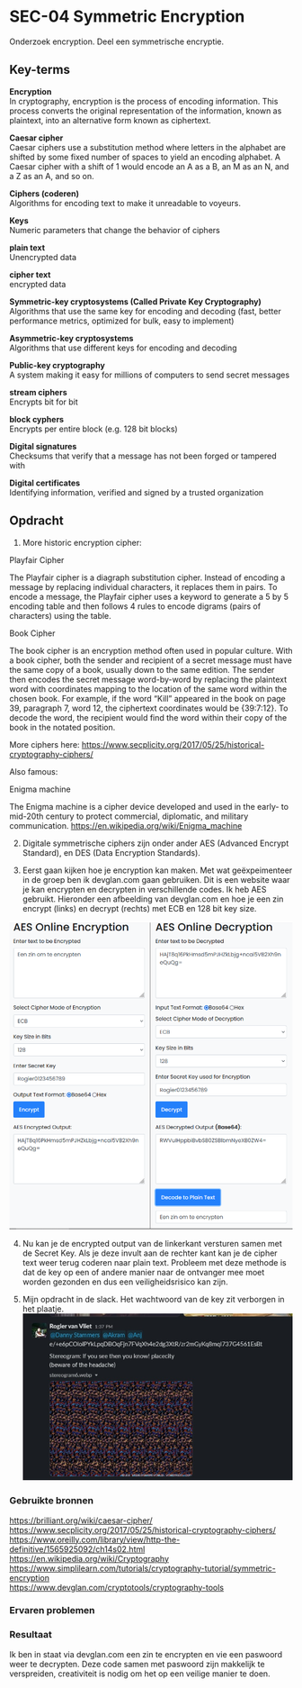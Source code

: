 # SEC-04 Symmetric Encryption
Onderzoek encryption. Deel een symmetrische encryptie.

## Key-terms  

**Encryption**  
In cryptography, encryption is the process of encoding information. This process converts the original representation of the information, known as plaintext, into an alternative form known as ciphertext.  

**Caesar cipher**  
Caesar ciphers use a substitution method where letters in the alphabet are shifted by some fixed number of spaces to yield an encoding alphabet. A Caesar cipher with a shift of 1 would encode an A as a B, an M as an N, and a Z as an A, and so on.  

**Ciphers (coderen)**  
Algorithms for encoding text to make it unreadable to voyeurs.

**Keys**  
Numeric parameters that change the behavior of ciphers  

**plain text**  
Unencrypted data

**cipher text**  
encrypted data

**Symmetric-key cryptosystems (Called Private Key Cryptography)**  
Algorithms that use the same key for encoding and decoding (fast, better performance metrics, optimized for bulk, easy to implement)

**Asymmetric-key cryptosystems**  
Algorithms that use different keys for encoding and decoding

**Public-key cryptography**  
A system making it easy for millions of computers to send secret messages  

**stream ciphers**  
Encrypts bit for bit

**block cyphers**  
Encrypts per entire block (e.g. 128 bit blocks)

**Digital signatures**  
Checksums that verify that a message has not been forged or tampered with  

**Digital certificates**  
Identifying information, verified and signed by a trusted organization  

## Opdracht  
1. More historic encryption cipher:  

Playfair Cipher

The Playfair cipher is a diagraph substitution cipher. Instead of encoding a message by replacing individual characters, it replaces them in pairs. To encode a message, the Playfair cipher uses a keyword to generate a 5 by 5 encoding table and then follows 4 rules to encode digrams (pairs of characters) using the table.  

Book Cipher

The book cipher is an encryption method often used in popular culture. With a book cipher, both the sender and recipient of a secret message must have the same copy of a book, usually down to the same edition. The sender then encodes the secret message word-by-word by replacing the plaintext word with coordinates mapping to the location of the same word within the chosen book. For example, if the word “Kill” appeared in the book on page 39, paragraph 7, word 12, the ciphertext coordinates would be {39:7:12}. To decode the word, the recipient would find the word within their copy of the book in the notated position.  

More ciphers here: https://www.secplicity.org/2017/05/25/historical-cryptography-ciphers/  

Also famous:

Enigma machine 

The Enigma machine is a cipher device developed and used in the early- to mid-20th century to protect commercial, diplomatic, and military communication.
https://en.wikipedia.org/wiki/Enigma_machine  

2. Digitale symmetrische ciphers zijn onder ander AES (Advanced Encrypt Standard), en DES (Data Encryption Standards).  

3. Eerst gaan kijken hoe je encryption kan maken. Met wat geëxpeimenteer in de groep ben ik devglan.com gaan gebruiken. Dit is een website waar je kan encrypten en decrypten in verschillende codes. Ik heb AES gebruikt. Hieronder een afbeelding van devglan.com en hoe je een zin encrypt (links) en decrypt (rechts) met ECB en 128 bit key size.  

![](https://github.com/techgrounds/techgrounds-Rogier1978/blob/main/00_includes/04_Security/SEC_04%20devglan%20aes.png)

4. Nu kan je de encrypted output van de linkerkant versturen samen met de Secret Key. Als je deze invult aan de rechter kant kan je de cipher text weer terug coderen naar plain text. Probleem met deze methode is dat de key op een of andere manier naar de ontvanger mee moet worden gezonden en dus een veiligheidsrisico kan zijn.  

5. Mijn opdracht in de slack. Het wachtwoord van de key zit verborgen in het plaatje.
![](https://github.com/techgrounds/techgrounds-Rogier1978/blob/main/00_includes/04_Security/SEC_04%20opdracht%20slack.jpg)  

### Gebruikte bronnen
https://brilliant.org/wiki/caesar-cipher/  
https://www.secplicity.org/2017/05/25/historical-cryptography-ciphers/  
https://www.oreilly.com/library/view/http-the-definitive/1565925092/ch14s02.html  
https://en.wikipedia.org/wiki/Cryptography
https://www.simplilearn.com/tutorials/cryptography-tutorial/symmetric-encryption  
https://www.devglan.com/cryptotools/cryptography-tools

### Ervaren problemen

### Resultaat
Ik ben in staat via devglan.com een zin te encrypten en vie een paswoord weer te decrypten. Deze code samen met paswoord zijn makkelijk te verspreiden, creativiteit is nodig om het op een veilige manier te doen.
